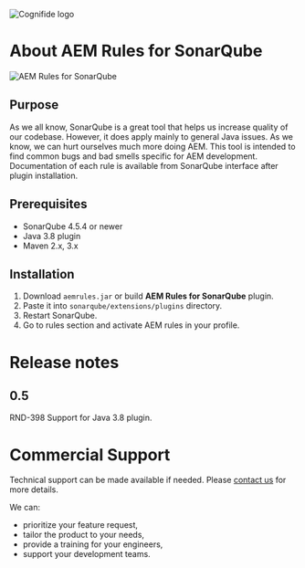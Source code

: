 ![Cognifide logo](http://cognifide.github.io/Carty/assets/media/cognifide_logo.png)

# About AEM Rules for SonarQube

![AEM Rules for SonarQube](https://raw.githubusercontent.com/Cognifide/AEM-Rules-for-SonarQube/master/assets/logo.png)

## Purpose

As we all know, SonarQube is a great tool that helps us increase quality of our codebase. However, it does apply mainly to general Java issues. As we know, we can hurt ourselves much more doing AEM. This tool is intended to find common bugs and bad smells specific for AEM development. Documentation of each rule is available from SonarQube interface after plugin installation.

## Prerequisites

* SonarQube 4.5.4 or newer
* Java 3.8 plugin
* Maven 2.x, 3.x

## Installation

1. Download `aemrules.jar` or build **AEM Rules for SonarQube** plugin.
2. Paste it into `sonarqube/extensions/plugins` directory.
3. Restart SonarQube.
4. Go to rules section and activate AEM rules in your profile.

# Release notes

## 0.5

RND-398 Support for Java 3.8 plugin.

# Commercial Support

Technical support can be made available if needed. Please [contact us](mailto:michal.chudy@cognifide.com) for more details.

We can:

* prioritize your feature request,
* tailor the product to your needs,
* provide a training for your engineers,
* support your development teams.